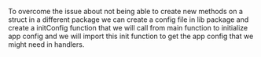 To overcome the issue about not being able to create new methods on a struct in a different package we can create a config file in lib package and create a initConfig function that we will call from main function to initialize app config and we will import this init function to get the app config that we might need in handlers.
